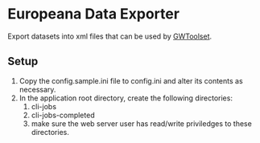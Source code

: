 # Europeana Data Exporter
Export datasets into xml files that can be used by [GWToolset][1].


## Setup
1. Copy the config.sample.ini file to config.ini and alter its contents as necessary.
1. In the application root directory, create the following directories:
   1. cli-jobs
   1. cli-jobs-completed
   1. make sure the web server user has read/write priviledges to these directories.


[1]:https://www.mediawiki.org/wiki/Extension:GWToolset
